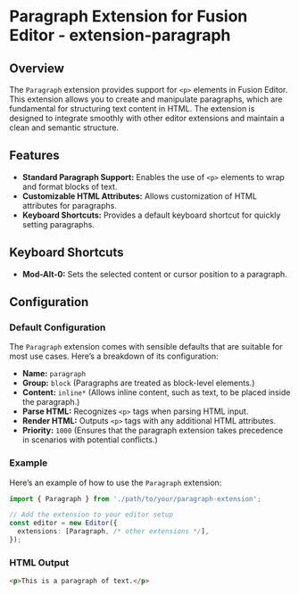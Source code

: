 # Paragraph Extension for Fusion Editor - extension-paragraph

## Overview

The `Paragraph` extension provides support for `<p>` elements in Fusion Editor. This extension allows you to create and manipulate paragraphs, which are fundamental for structuring text content in HTML. The extension is designed to integrate smoothly with other editor extensions and maintain a clean and semantic structure.

## Features

- **Standard Paragraph Support:** Enables the use of `<p>` elements to wrap and format blocks of text.
- **Customizable HTML Attributes:** Allows customization of HTML attributes for paragraphs.
- **Keyboard Shortcuts:** Provides a default keyboard shortcut for quickly setting paragraphs.

## Keyboard Shortcuts

- **Mod-Alt-0:** Sets the selected content or cursor position to a paragraph.

## Configuration

### Default Configuration

The `Paragraph` extension comes with sensible defaults that are suitable for most use cases. Here’s a breakdown of its configuration:

- **Name:** `paragraph`
- **Group:** `block` (Paragraphs are treated as block-level elements.)
- **Content:** `inline*` (Allows inline content, such as text, to be placed inside the paragraph.)
- **Parse HTML:** Recognizes `<p>` tags when parsing HTML input.
- **Render HTML:** Outputs `<p>` tags with any additional HTML attributes.
- **Priority:** `1000` (Ensures that the paragraph extension takes precedence in scenarios with potential conflicts.)

### Example

Here’s an example of how to use the `Paragraph` extension:

```typescript
import { Paragraph } from './path/to/your/paragraph-extension';

// Add the extension to your editor setup
const editor = new Editor({
  extensions: [Paragraph, /* other extensions */],
});
```

### HTML Output
```HTML
<p>This is a paragraph of text.</p>
```

